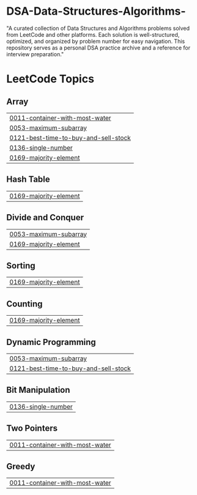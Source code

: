 # DSA-Data-Structures-Algorithms-
"A curated collection of Data Structures and Algorithms problems solved from LeetCode and other platforms. Each solution is well-structured, optimized, and organized by problem number for easy navigation. This repository serves as a personal DSA practice archive and a reference for interview preparation."

<!---LeetCode Topics Start-->
# LeetCode Topics
## Array
|  |
| ------- |
| [0011-container-with-most-water](https://github.com/mdfatehulalam/DSA-Data-Structures-Algorithms-/tree/master/0011-container-with-most-water) |
| [0053-maximum-subarray](https://github.com/mdfatehulalam/DSA-Data-Structures-Algorithms-/tree/master/0053-maximum-subarray) |
| [0121-best-time-to-buy-and-sell-stock](https://github.com/mdfatehulalam/DSA-Data-Structures-Algorithms-/tree/master/0121-best-time-to-buy-and-sell-stock) |
| [0136-single-number](https://github.com/mdfatehulalam/DSA-Data-Structures-Algorithms-/tree/master/0136-single-number) |
| [0169-majority-element](https://github.com/mdfatehulalam/DSA-Data-Structures-Algorithms-/tree/master/0169-majority-element) |
## Hash Table
|  |
| ------- |
| [0169-majority-element](https://github.com/mdfatehulalam/DSA-Data-Structures-Algorithms-/tree/master/0169-majority-element) |
## Divide and Conquer
|  |
| ------- |
| [0053-maximum-subarray](https://github.com/mdfatehulalam/DSA-Data-Structures-Algorithms-/tree/master/0053-maximum-subarray) |
| [0169-majority-element](https://github.com/mdfatehulalam/DSA-Data-Structures-Algorithms-/tree/master/0169-majority-element) |
## Sorting
|  |
| ------- |
| [0169-majority-element](https://github.com/mdfatehulalam/DSA-Data-Structures-Algorithms-/tree/master/0169-majority-element) |
## Counting
|  |
| ------- |
| [0169-majority-element](https://github.com/mdfatehulalam/DSA-Data-Structures-Algorithms-/tree/master/0169-majority-element) |
## Dynamic Programming
|  |
| ------- |
| [0053-maximum-subarray](https://github.com/mdfatehulalam/DSA-Data-Structures-Algorithms-/tree/master/0053-maximum-subarray) |
| [0121-best-time-to-buy-and-sell-stock](https://github.com/mdfatehulalam/DSA-Data-Structures-Algorithms-/tree/master/0121-best-time-to-buy-and-sell-stock) |
## Bit Manipulation
|  |
| ------- |
| [0136-single-number](https://github.com/mdfatehulalam/DSA-Data-Structures-Algorithms-/tree/master/0136-single-number) |
## Two Pointers
|  |
| ------- |
| [0011-container-with-most-water](https://github.com/mdfatehulalam/DSA-Data-Structures-Algorithms-/tree/master/0011-container-with-most-water) |
## Greedy
|  |
| ------- |
| [0011-container-with-most-water](https://github.com/mdfatehulalam/DSA-Data-Structures-Algorithms-/tree/master/0011-container-with-most-water) |
<!---LeetCode Topics End-->